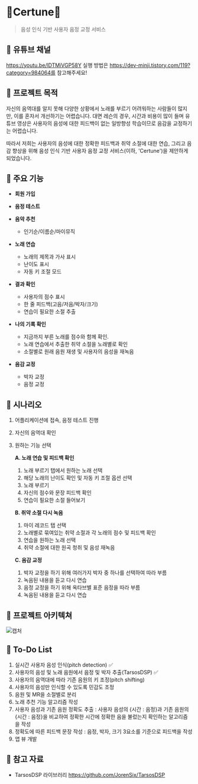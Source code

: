 # **🎯Certune🎵**

> 음성 인식 기반 사용자 음정 교정 서비스


## 🎵 유튜브 채널

https://youtu.be/lDTMiVGP58Y
실행 방법은 https://dev-minji.tistory.com/119?category=984064를 참고해주세요!


## 🎵 프로젝트 목적

자신의 음역대를 알지 못해 다양한 상황에서 노래를 부르기 어려워하는 사람들이 많지만, 이를 혼자서 개선하기는 어렵습니다. 대면 레슨의 경우, 시간과 비용이 많이 들며 유튜브 영상은 사용자의 음성에 대한 피드백이 없는 일방향성 학습이므로 음감을 교정하기는 어렵습니다.

따라서 저희는 사용자의 음성에 대한 정확한 피드백과 취약 소절에 대한 연습, 그리고 음감 향상을 위해 음성 인식 기반 사용자 음정 교정 서비스(이하, 'Certune')을 제안하게 되었습니다.  



## 🎵 주요 기능

- **회원 가입**

- **음정 테스트** 

- **음악 추천**
  - 인기순/이름순/마이뮤직

- **노래 연습**

  - 노래의 제목과 가사 표시
  - 난이도 표시
  - 자동 키 조절 모드

- **결과 확인**

  - 사용자의 점수 표시
  - 한 줄 피드백(고음/저음/박자/크기)
  - 연습이 필요한 소절 추출

- **나의 기록 확인**

  - 지금까지 부른 노래를 점수와 함께 확인.
  - 노래 연습에서 추출한 취약 소절을 노래별로 확인
  - 소절별로 원래 음원 재생 및 사용자의 음성을 재녹음

- **음감 교정**

  - 박자 교정
  - 음정 교정



## 🎵 시나리오

1. 어플리케이션에 접속, 음정 테스트 진행

2. 자신의 음역대 확인

3. 원하는 기능 선택

   **A. 노래 연습 및 피드백 확인**

   1. 노래 부르기 탭에서 원하는 노래 선택
   2. 해당 노래의 난이도 확인 및 자동 키 조절 옵션 선택
   3. 노래 부르기
   4. 자신의 점수와 문장 피드백 확인
   5. 연습이 필요한 소절 들어보기

   **B. 취약 소절 다시 녹음**

   1. 마이 레코드 탭 선택
   2. 노래별로 묶여있는 취약 소절과 각 노래의 점수 및 피드백 확인
   3. 연습을 원하는 노래 선택
   4. 취약 소절에 대한 원곡 청취 및 음성 재녹음

   **C. 음감 교정**

   1. 박자 교정을 하기 위해 여러가지 박자 중 하나를 선택하여 따라 부름
   2. 녹음된 내용을 듣고 다시 연습
   3. 음정 교정을 하기 위해 옥타브별 표준 음정을 따라 부름
   4. 녹음된 내용을 듣고 다시 연습



## 🎵 프로젝트 아키텍쳐
![캡처](https://user-images.githubusercontent.com/68282057/145345603-247450f4-86eb-4e8b-8c61-7f51b67e195c.PNG)



## 🎵 To-Do List

1. 실시간 사용자 음성 인식(pitch detection) ✅
2. 사용자의 음성 및 노래 음원에서 음정 및 박자 추출(TarsosDSP) ✅
3. 사용자의 음역대에 따라 기존 음원의 키 조정(pitch shifting)
4. 사용자의 음성만 인식할 수 있도록 민감도 조정
5. 음원 및 MR을 소절별로 분리
6. 노래 추천 기능 알고리즘 작성
7. 사용자 음성과 기존 음원 정확도 추출 : 사용자 음성의 {시간 : 음정}과 기존 음원의 {시간 : 음정}을 비교하여 정확한 시간에 정확한 음을 불렀는지 확인하는 알고리즘을 작성
8. 정확도에 따른 피드백 문장 작성 : 음정, 박자, 크기 3요소를 기준으로 피드백을 작성
9. 앱 뷰 개발



## 🎵 참고 자료

- TarsosDSP 라이브러리
    https://github.com/JorenSix/TarsosDSP
